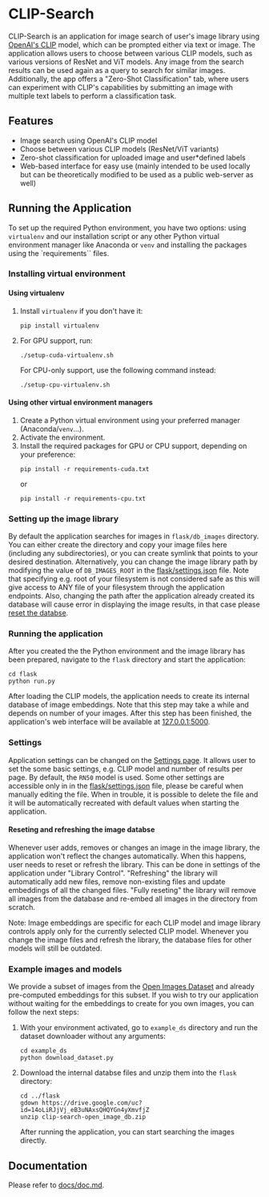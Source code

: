 # CLIP-Search

CLIP-Search is an application for image search of user's image library using [OpenAI's CLIP](https://github.com/openai/CLIP) model, which can be prompted either via text or image. The application allows users to choose between various CLIP models, such as various versions of ResNet and ViT models. Any image from the search results can be used again as a query to search for similar images. Additionally, the app offers a "Zero-Shot Classification" tab, where users can experiment with CLIP's capabilities by submitting an image with multiple text labels to perform a classification task.

## Features

- Image search using OpenAI's CLIP model
- Choose between various CLIP models (ResNet/ViT variants)
- Zero-shot classification for uploaded image and user*defined labels
- Web-based interface for easy use (mainly intended to be used locally but can be theoretically modified to be used as a public web-server as well)

## Running the Application

To set up the required Python environment, you have two options: using `virtualenv` and our installation script or any other Python virtual environment manager like Anaconda or `venv` and installing the packages using the `requirements`` files.

### Installing virtual environment
#### Using virtualenv

1. Install `virtualenv` if you don't have it:
   ```
   pip install virtualenv
   ```
2. For GPU support, run:
   ```
   ./setup-cuda-virtualenv.sh
   ```
   For CPU-only support, use the following command instead:
   ```
   ./setup-cpu-virtualenv.sh
   ```
#### Using other virtual environment managers
1. Create a Python virtual environment using your preferred manager (Anaconda/`venv`...).
2. Activate the environment.
3. Install the required packages for GPU or CPU support, depending on your preference:
   ```
   pip install -r requirements-cuda.txt
   ```
   or 
   ```
   pip install -r requirements-cpu.txt

   ```

### Setting up the image library
By default the application searches for images in `flask/db_images` directory. You can either create the directory and copy your image files here (including any subdirectories), or you can create symlink that points to your desired destination. Alternatively, you can change the image library path by modifying the value of `DB_IMAGES_ROOT` in the [flask/settings.json](flask/settings.json) file. Note that specifying e.g. root of your filesystem is not considered safe as this will give access to ANY file of your filesystem through the application endpoints. Also, changing the path after the application already created its database will cause error in displaying the image results, in that case please [reset the databse](#reseting-and-refreshing-the-image-databse).

### Running the application
After you created the the Python environment and the image library has been prepared, navigate to the `flask` directory and start the application:
```
cd flask
python run.py
```
After loading the CLIP models, the application needs to create its internal database of image embeddings. Note that this step may take a while and depends on number of your images. After this step has been finished, the application's web interface will be available at [127.0.0.1:5000](http://127.0.0.1:5000/).

### Settings
Application settings can be changed on the [Settings page](http://127.0.0.1:5000/settings/). It allows user to set the some basic settings, e.g. CLIP model and number of results per page. By default, the `RN50` model is used. Some other settings are accessible only in in the [flask/settings.json](flask/settings.json) file, please be careful when manually editing the file. When in trouble, it is possible to delete the file and it will be automatically recreated with default values when starting the application.

#### Reseting and refreshing the image databse
Whenever user adds, removes or changes an image in the image library, the application won't reflect the changes automatically. When this happens, user needs to reset or refresh the library. This can be done in settings of the application under "Library Control". "Refreshing" the library will automatically add new files, remove non-existing files and update embeddings of all the changed files. "Fully reseting" the library will remove all images from the database and re-embed all images in the directory from scratch.

Note: Image embeddings are specific for each CLIP model and image library controls apply only for the currently selected CLIP model. Whenever you change the image files and refresh the library, the database files for other models will still be outdated. 

### Example images and models
We provide a subset of images from the [Open Images Dataset](https://storage.googleapis.com/openimages/web/index.html) and already pre-computed embeddings for this subset. If you wish to try our application without waiting for the embeddings to create for you own images, you can follow the next steps:
1. With your environment activated, go to `example_ds` directory and run the dataset downloader without any arguments:
   ```
   cd example_ds
   python download_dataset.py
   ```
2. Download the internal databse files and unzip them into the `flask` directory:
   ```
   cd ../flask
   gdown https://drive.google.com/uc?id=14oLiRJjVj_eB3uNAxsQHQYGn4yXmvfjZ
   unzip clip-search-open_image_db.zip
   ```

   After running the application, you can start searching the images directly. 

## Documentation
Please refer to [docs/doc.md](docs/doc.md).
